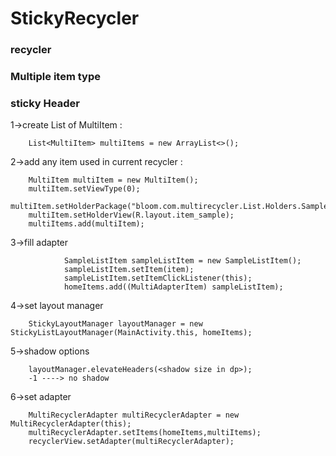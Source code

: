 # StickyRecycler


###  recycler
###  Multiple item type
###  sticky Header


1->create List of MultiItem :

        List<MultiItem> multiItems = new ArrayList<>();

2->add any item used in current recycler :

        MultiItem multiItem = new MultiItem();
        multiItem.setViewType(0);
        multiItem.setHolderPackage("bloom.com.multirecycler.List.Holders.SampleItemViewHolder");
        multiItem.setHolderView(R.layout.item_sample);
        multiItems.add(multiItem);
        
3->fill adapter

                SampleListItem sampleListItem = new SampleListItem();
                sampleListItem.setItem(item);
                sampleListItem.setItemClickListener(this);
                homeItems.add((MultiAdapterItem) sampleListItem);
                
4->set layout manager

        StickyLayoutManager layoutManager = new StickyListLayoutManager(MainActivity.this, homeItems);
        
5->shadow options

        layoutManager.elevateHeaders(<shadow size in dp>);
        -1 ----> no shadow
        
  
6->set adapter

        MultiRecyclerAdapter multiRecyclerAdapter = new MultiRecyclerAdapter(this);
        multiRecyclerAdapter.setItems(homeItems,multiItems);
        recyclerView.setAdapter(multiRecyclerAdapter);
        
        


